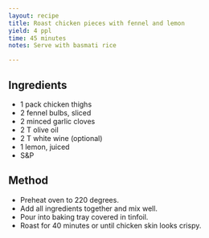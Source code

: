 ```yaml
---
layout: recipe
title: Roast chicken pieces with fennel and lemon
yield: 4 ppl
time: 45 minutes
notes: Serve with basmati rice

---
```


## Ingredients
- 1 pack chicken thighs
- 2 fennel bulbs, sliced
- 2 minced garlic cloves
- 2 T olive oil
- 2 T white wine (optional)
- 1 lemon, juiced
- S&P

## Method
- Preheat oven to 220 degrees.
- Add all ingredients together and mix well. 
- Pour into baking tray covered in tinfoil.
- Roast for 40 minutes or until chicken skin looks crispy.

